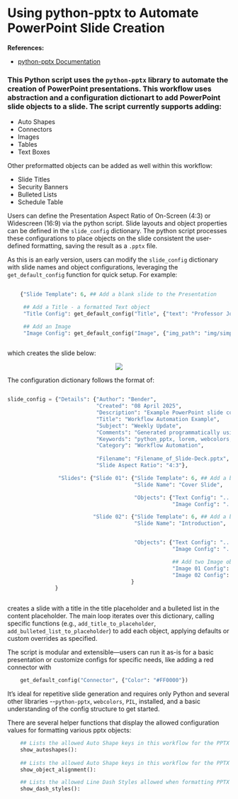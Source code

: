 # Using python-pptx to Automate PowerPoint Slide Creation

**References:**
* [python-pptx Documentation](https://python-pptx.readthedocs.io/en/latest/index.html)

### This Python script uses the `python-pptx` library to automate the creation of PowerPoint presentations. This workflow uses abstraction and a configuration dictionart to add PowerPoint slide objects to a slide. The script currently supports adding:

* Auto Shapes
* Connectors
* Images
* Tables
* Text Boxes

Other preformatted objects can be added as well within this workflow:

* Slide Titles
* Security Banners
* Bulleted Lists
* Schedule Table

Users can define the Presentation Aspect Ratio of On-Screen (4:3) or Widescreen (16:9) via the python script. Slide layouts and object properties can be defined in the `slide_config` dictionary. The python script processes these configurations to place objects on the slide consistent the user-defined formatting, saving the result as a `.pptx` file.

As this is an early version, users can modify the `slide_config` dictionary with slide names and object configurations, leveraging the `get_default_config` function for quick setup. For example:

```python
    
    {"Slide Template": 6, ## Add a blank slide to the Presentation 

     ## Add a Title - a formatted Text object
     "Title Config": get_default_config("Title", {"text": "Professor John I.Q. Nerdelbaum Frink Jr."}),

     ## Add an Image
     "Image Config": get_default_config("Image", {"img_path": "img/simpsons/Dr_Frink.png"})}
    
```
which creates the slide below:

<center><img src="img/Slide Example - Professor Frink.png"></center>

The configuration dictionary follows the format of:

```python

slide_config = {"Details": {"Author": "Bender",
                            "Created": "08 April 2025",
                            "Description": "Example PowerPoint slide configuration.",
                            "Title": "Workflow Automation Example",
                            "Subject": "Weekly Update",
                            "Comments": "Generated programmatically using python-pptx",
                            "Keywords": "python_pptx, lorem, webcolors, PIL, dateutil, re, pandas, copy",
                            "Category": "Workflow Automation",
                            
                            "Filename": "Filename_of_Slide-Deck.pptx",     ## Filename of Created PowerPoint Slide Deck
                            "Slide Aspect Ratio": "4:3"},                  ## On-Screen Layout / Widescreen is "16:9"

                "Slides": {"Slide 01": {"Slide Template": 6, ## Add a blank slide to the Presentation
                                        "Slide Name": "Cover Slide",

                                        "Objects": {"Text Config": "...",
                                                    "Image Config": "..."},

                           "Slide 02": {"Slide Template": 6, ## Add a blank slide to the Presentation
                                        "Slide Name": "Introduction",


                                        "Objects": {"Text Config": "...",
                                                    "Image Config": "..."},

                                                    ## Add two Image objects
                                                    "Image 01 Config": "...",
                                                    "Image 02 Config": "..."}
                                       }
               }
            
```

creates a slide with a title in the title placeholder and a bulleted list in the content placeholder. The main loop iterates over this dictionary, calling specific functions (e.g., `add_title_to_placeholder`, `add_bulleted_list_to_placeholder`) to add each object, applying defaults or custom overrides as specified.

The script is modular and extensible—users can run it as-is for a basic presentation or customize configs for specific needs, like adding a red connector with 

```python
    get_default_config("Connector", {"Color": "#FF0000"})
```    

It’s ideal for repetitive slide generation and requires only Python and several other libraries --`python-pptx`, `webcolors`, `PIL`, installed, and a basic understanding of the config structure to get started.

There are several helper functions that display the allowed configuration values for formatting various pptx objects:

```python
    ## Lists the allowed Auto Shape keys in this workflow for the PPTX Auto Shape Objects
    show_autoshapes():
    
    ## Lists the allowed Auto Shape keys in this workflow for the PPTX Auto Shape Objects
    show_object_alignment():

    ## Lists the allowed Line Dash Styles allowed when formatting PPTX Line Objects
    show_dash_styles():
```
